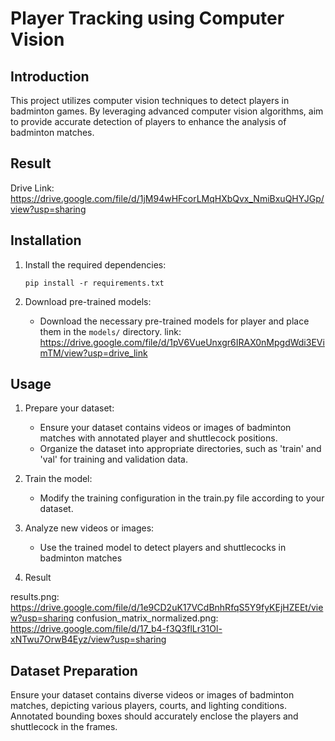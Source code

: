 # Player Tracking using Computer Vision

## Introduction
This project utilizes computer vision techniques to detect players in badminton games. By leveraging advanced computer vision algorithms, aim to provide accurate detection of players to enhance the analysis of badminton matches.

## Result

Drive Link: https://drive.google.com/file/d/1jM94wHFcorLMqHXbQvx_NmiBxuQHYJGp/view?usp=sharing

## Installation
1. Install the required dependencies:
    ```
    pip install -r requirements.txt
    ```

2. Download pre-trained models:
    - Download the necessary pre-trained models for player and place them in the `models/` directory.
    link: https://drive.google.com/file/d/1pV6VueUnxgr6IRAX0nMpgdWdi3EVimTM/view?usp=drive_link

## Usage
1. Prepare your dataset:
    - Ensure your dataset contains videos or images of badminton matches with annotated player and shuttlecock positions.
    - Organize the dataset into appropriate directories, such as 'train' and 'val' for training and validation data.

2. Train the model:
    - Modify the training configuration in the train.py file according to your dataset.

3. Analyze new videos or images:
    - Use the trained model to detect players and shuttlecocks in badminton matches

4. Result

results.png: https://drive.google.com/file/d/1e9CD2uK17VCdBnhRfqS5Y9fyKEjHZEEt/view?usp=sharing
confusion_matrix_normalized.png: https://drive.google.com/file/d/17_b4-f3Q3flLr31Ol-xNTwu7OrwB4Eyz/view?usp=sharing

## Dataset Preparation
Ensure your dataset contains diverse videos or images of badminton matches, depicting various players, courts, and lighting conditions. Annotated bounding boxes should accurately enclose the players and shuttlecock in the frames.